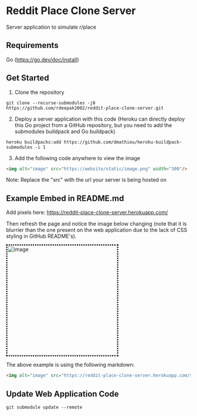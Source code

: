 # Reddit Place Clone Server

Server application to simulate r/place

## Requirements
Go (https://go.dev/doc/install)

## Get Started

1. Clone the repository

```shell
git clone --recurse-submodules -j8 https://github.com/rdeepak2002/reddit-place-clone-server.git
```

2. Deploy a server application with this code (Heroku can directly deploy this Go project from a GitHub repository, but you need to add the submodules buildpack and Go buildpack)

```shell
heroku buildpacks:add https://github.com/dmathieu/heroku-buildpack-submodules -i 1
```

3. Add the following code anywhere to view the image 

```markdown
<img alt="image" src="https://website/static/image.png" width="300"/>
```

Note: Replace the "src" with the url your server is being hosted on

## Example Embed in README.md

Add pixels here: https://reddit-place-clone-server.herokuapp.com/

Then refresh the page and notice the image below changing (note that it is blurrier than the one present on the web application due to the lack of CSS styling in GitHub README's).

<img alt="image" src="https://reddit-place-clone-server.herokuapp.com/static/image.png" style="border: dotted black; width: 300px; height: 300px; image-rendering: pixelated; image-rendering: -moz-crisp-edges; image-rendering: crisp-edges;"/> 

The above example is using the following markdown:

```markdown
<img alt="image" src="https://reddit-place-clone-server.herokuapp.com/static/image.png" style="border: dotted black; width: 300px; height: 300px; image-rendering: pixelated; image-rendering: -moz-crisp-edges; image-rendering: crisp-edges;"/> 
```

## Update Web Application Code

```shell
git submodule update --remote 
```
